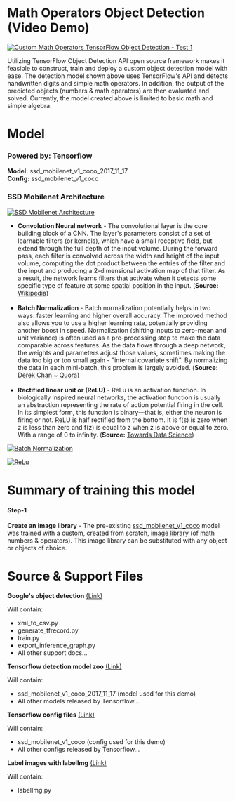 # Math Operators Object Detection (Video Demo)
[![Custom Math Operators TensorFlow Object Detection - Test 1](https://github.com/stevenobadja/math_object_detection/blob/master/s_img/Screen%20Shot%202018-01-04%20at%205.58.45%20PM.png?raw=true)](https://youtu.be/iss52uQS6jo)

Utilizing TensorFlow Object Detection API open source framework makes it feasible to construct, train and deploy a custom object detection model with ease. The detection model shown above uses TensorFlow's API and detects handwritten digits and simple math operators. In addition, the output of the predicted objects (numbers & math operators) are then evaluated and solved. Currently, the model created above is limited to basic math and simple algebra.

# Model
### Powered by: Tensorflow
**Model:** ssd_mobilenet_v1_coco_2017_11_17<br/>
**Config:** ssd_mobilenet_v1_coco<br/>

### SSD Mobilenet Architecture
[![SSD Mobilenet Architecture](https://github.com/stevenobadja/math_object_detection/blob/master/s_img/SSD%20Mobilenet%20Architecture.png?raw=true)](https://github.com/stevenobadja/math_object_detection/blob/master/s_img/SSD%20Mobilenet%20Architecture.png?raw=true)

- **Convolution Neural network** - The convolutional layer is the core building block of a CNN. The layer's parameters consist of a set of learnable filters (or kernels), which have a small receptive field, but extend through the full depth of the input volume. During the forward pass, each filter is convolved across the width and height of the input volume, computing the dot product between the entries of the filter and the input and producing a 2-dimensional activation map of that filter. As a result, the network learns filters that activate when it detects some specific type of feature at some spatial position in the input. (**Source:** [Wikipedia](https://en.wikipedia.org/wiki/Convolutional_neural_network))<br/><br/>
- **Batch Normalization** - Batch normalization potentially helps in two ways: faster learning and higher overall accuracy. The improved method also allows you to use a higher learning rate, potentially providing another boost in speed. Normalization (shifting inputs to zero-mean and unit variance) is often used as a pre-processing step to make the data comparable across features. As the data flows through a deep network, the weights and parameters adjust those values, sometimes making the data too big or too small again - "internal covariate shift". By normalizing the data in each mini-batch, this problem is largely avoided. (**Source:** [Derek Chan ~ Quora](https://www.quora.com/Why-does-batch-normalization-help))<br/><br/>
- **Rectified linear unit or (ReLU)** - ReLu is an activation function. In biologically inspired neural networks, the activation function is usually an abstraction representing the rate of action potential firing in the cell. In its simplest form, this function is binary—that is, either the neuron is firing or not. ReLU is half rectified from the bottom. It is f(s) is zero when z is less than zero and f(z) is equal to z when z is above or equal to zero. With a range of 0 to infinity. (**Source:** [Towards Data Science](https://towardsdatascience.com/activation-functions-neural-networks-1cbd9f8d91d6))<br/>

[![Batch Normalization](https://github.com/stevenobadja/math_object_detection/blob/master/s_img/Batch%20Normalization.png?raw=true)](https://github.com/stevenobadja/math_object_detection/blob/master/s_img/Batch%20Normalization.png?raw=true)

[![ReLu](https://github.com/stevenobadja/math_object_detection/blob/master/s_img/ReLu.png?raw=true)](https://github.com/stevenobadja/math_object_detection/blob/master/s_img/ReLu.png?raw=true)

# Summary of training this model

#### Step-1
**Create an image library** - The pre-existing [ssd_mobilenet_v1_coco](https://github.com/tensorflow/models/blob/master/research/object_detection/g3doc/detection_model_zoo.md) model was trained with a custom, created from scratch, [image library](https://github.com/stevenobadja/math_object_detection/tree/master/images) (of math numbers & operators). This image library can be substituted with any object or objects of choice.



# Source & Support Files

**Google's object detection** [(Link)](https://github.com/tensorflow/models/tree/master/research/object_detection)

Will contain:
- xml_to_csv.py
- generate_tfrecord.py
- train.py
- export_inference_graph.py
- All other support docs...

**Tensorflow detection model zoo** [(Link)](https://github.com/tensorflow/models/blob/master/research/object_detection/g3doc/detection_model_zoo.md)

Will contain:
- ssd_mobilenet_v1_coco_2017_11_17 (model used for this demo)
- All other models released by Tensorflow...

**Tensorflow config files** [(Link)](https://github.com/tensorflow/models/tree/master/research/object_detection/samples/configs)

Will contain:
- ssd_mobilenet_v1_coco (config used for this demo)
- All other configs released by Tensorflow...

**Label images with labelImg** [(Link)](https://github.com/tzutalin/labelImg)

Will contain:
- labelImg.py
